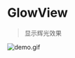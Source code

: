 # GlowView

> 显示辉光效果

![demo.gif](http://images0.cnblogs.com/blog2015/607542/201507/052315196851908.gif)
